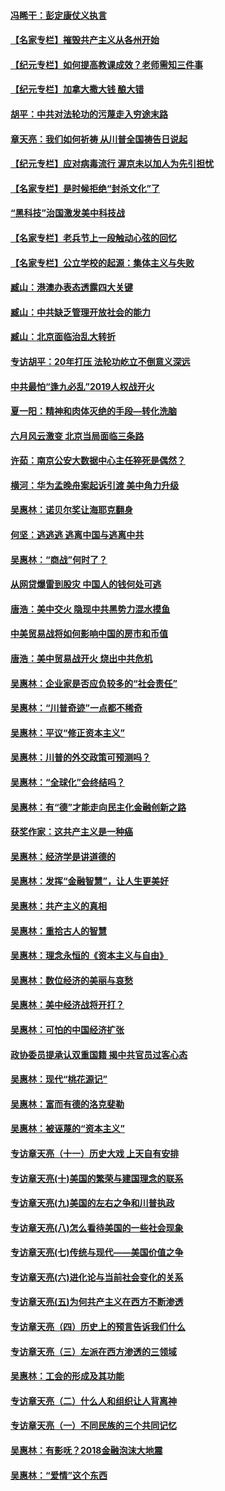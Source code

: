 #### [冯睎干：彭定康仗义执言](../pages/nsc423/n13573222.md?t=04050104) 
#### [【名家专栏】摧毁共产主义从各州开始](../pages/nsc423/n13076376.md?t=04050104) 
#### [【纪元专栏】如何提高教课成效？老师需知三件事](../pages/nsc423/n12417848.md?t=04050104) 
#### [【纪元专栏】加拿大撒大钱 酿大错](../pages/nsc423/n12406564.md?t=04050104) 
#### [胡平：中共对法轮功的污蔑走入穷途末路](../pages/nsc423/n12266737.md?t=04050104) 
#### [章天亮：我们如何祈祷 从川普全国祷告日说起](../pages/nsc423/n11944627.md?t=04050104) 
#### [【纪元专栏】应对病毒流行 渥京未以加人为先引担忧](../pages/nsc423/n11875714.md?t=04050104) 
#### [【名家专栏】是时候拒绝“封杀文化”了](../pages/nsc423/n11814093.md?t=04050104) 
#### [“黑科技”治国激发美中科技战](../pages/nsc423/n11638056.md?t=04050104) 
#### [【名家专栏】老兵节上一段触动心弦的回忆](../pages/nsc423/n11646016.md?t=04050104) 
#### [【名家专栏】公立学校的起源：集体主义与失败](../pages/nsc423/n11601833.md?t=04050104) 
#### [臧山：港澳办表态透露四大关键](../pages/nsc423/n11421628.md?t=04050104) 
#### [臧山：中共缺乏管理开放社会的能力](../pages/nsc423/n11407457.md?t=04050104) 
#### [臧山：北京面临治乱大转折](../pages/nsc423/n11406895.md?t=04050104) 
#### [专访胡平：20年打压 法轮功屹立不倒意义深远](../pages/nsc423/n11398800.md?t=04050104) 
#### [中共最怕“逢九必乱”2019人权战开火](../pages/nsc423/n11385248.md?t=04050104) 
#### [夏一阳：精神和肉体灭绝的手段—转化洗脑](../pages/nsc423/n11368250.md?t=04050104) 
#### [六月风云激变 北京当局面临三条路](../pages/nsc423/n11313668.md?t=04050104) 
#### [许茹：南京公安大数据中心主任猝死是偶然？](../pages/nsc423/n11064744.md?t=04050104) 
#### [横河：华为孟晚舟案起诉引渡 美中角力升级](../pages/nsc423/n11027230.md?t=04050104) 
#### [吴惠林：诺贝尔奖让海耶克翻身](../pages/nsc423/n10890049.md?t=04050104) 
#### [何坚：逃逃逃 逃离中国与逃离中共](../pages/nsc423/n10592891.md?t=04050104) 
#### [吴惠林：“商战”何时了？](../pages/nsc423/n10573558.md?t=04050104) 
#### [从网贷爆雷到股灾 中国人的钱何处可逃](../pages/nsc423/n10572800.md?t=04050104) 
#### [唐浩：美中交火 隐现中共黑势力混水摸鱼](../pages/nsc423/n10544040.md?t=04050104) 
#### [中美贸易战将如何影响中国的房市和币值](../pages/nsc423/n10543697.md?t=04050104) 
#### [唐浩：美中贸易战开火 烧出中共危机](../pages/nsc423/n10540126.md?t=04050104) 
#### [吴惠林：企业家是否应负较多的“社会责任”](../pages/nsc423/n10535022.md?t=04050104) 
#### [吴惠林：“川普奇迹”一点都不稀奇](../pages/nsc423/n10512808.md?t=04050104) 
#### [吴惠林：平议“修正资本主义”](../pages/nsc423/n10495724.md?t=04050104) 
#### [吴惠林：川普的外交政策可预测吗？](../pages/nsc423/n10462387.md?t=04050104) 
#### [吴惠林：“全球化”会终结吗？](../pages/nsc423/n10452838.md?t=04050104) 
#### [吴惠林：有“德”才能走向民主化金融创新之路](../pages/nsc423/n10432292.md?t=04050104) 
#### [获奖作家：这共产主义是一种癌](../pages/nsc423/n10431541.md?t=04050104) 
#### [吴惠林：经济学是讲道德的](../pages/nsc423/n10398014.md?t=04050104) 
#### [吴惠林：发挥“金融智慧”，让人生更美好](../pages/nsc423/n10375019.md?t=04050104) 
#### [吴惠林：共产主义的真相](../pages/nsc423/n10351394.md?t=04050104) 
#### [吴惠林：重拾古人的智慧](../pages/nsc423/n10337691.md?t=04050104) 
#### [吴惠林：理念永恒的《资本主义与自由》](../pages/nsc423/n10316274.md?t=04050104) 
#### [吴惠林：数位经济的美丽与哀愁](../pages/nsc423/n10292946.md?t=04050104) 
#### [吴惠林：美中经济战将开打？](../pages/nsc423/n10258825.md?t=04050104) 
#### [吴惠林：可怕的中国经济扩张](../pages/nsc423/n10219147.md?t=04050104) 
#### [政协委员提承认双重国籍 揭中共官员过客心态](../pages/nsc423/n10208809.md?t=04050104) 
#### [吴惠林：现代“桃花源记”](../pages/nsc423/n10185234.md?t=04050104) 
#### [吴惠林：富而有德的洛克斐勒](../pages/nsc423/n10142264.md?t=04050104) 
#### [吴惠林：被诬蔑的“资本主义”](../pages/nsc423/n10124816.md?t=04050104) 
#### [专访章天亮（十一）历史大戏 上天自有安排](../pages/nsc423/n10094905.md?t=04050104) 
#### [专访章天亮(十)美国的繁荣与建国理念的联系](../pages/nsc423/n10094899.md?t=04050104) 
#### [专访章天亮(九)美国的左右之争和川普执政](../pages/nsc423/n10094889.md?t=04050104) 
#### [专访章天亮(八)怎么看待美国的一些社会现象](../pages/nsc423/n10094857.md?t=04050104) 
#### [专访章天亮(七)传统与现代——美国价值之争](../pages/nsc423/n10093140.md?t=04050104) 
#### [专访章天亮(六)进化论与当前社会变化的关系](../pages/nsc423/n10092036.md?t=04050104) 
#### [专访章天亮(五)为何共产主义在西方不断渗透](../pages/nsc423/n10083620.md?t=04050104) 
#### [专访章天亮（四）历史上的预言告诉我们什么](../pages/nsc423/n10083606.md?t=04050104) 
#### [专访章天亮（三）左派在西方渗透的三领域](../pages/nsc423/n10081115.md?t=04050104) 
#### [吴惠林：工会的形成及其功能](../pages/nsc423/n10080633.md?t=04050104) 
#### [专访章天亮（二）什么人和组织让人背离神](../pages/nsc423/n10076637.md?t=04050104) 
#### [专访章天亮（一）不同民族的三个共同记忆](../pages/nsc423/n10074188.md?t=04050104) 
#### [吴惠林：有影呒？2018金融泡沫大地震](../pages/nsc423/n10040534.md?t=04050104) 
#### [吴惠林：“爱情”这个东西](../pages/nsc423/n10019423.md?t=04050104) 
